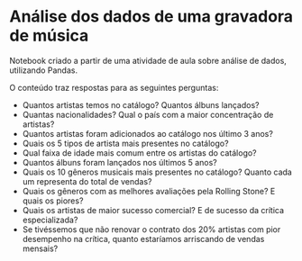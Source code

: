 # Análise dos dados de uma gravadora de música

Notebook criado a partir de uma atividade de aula sobre análise de dados, utilizando Pandas.

O conteúdo traz respostas para as seguintes perguntas:
- Quantos artistas temos no catálogo? Quantos álbuns lançados? 
- Quantas nacionalidades? Qual o país com a maior concentração de artistas?
- Quantos artistas foram adicionados ao catálogo nos último 3 anos?
- Quais os 5 tipos de artista mais presentes no catálogo?
- Qual faixa de idade mais comum entre os artistas do catálogo?
- Quantos álbuns foram lançados nos últimos 5 anos?
- Quais os 10 gêneros musicais mais presentes no catálogo? Quanto cada um representa do total de vendas?
- Quais os gêneros com as melhores avaliações pela Rolling Stone? E quais os piores?
- Quais os artistas de maior sucesso comercial? E de sucesso da crítica especializada?
- Se tivéssemos que não renovar o contrato dos 20% artistas com pior desempenho na crítica, quanto estaríamos arriscando de vendas mensais?

